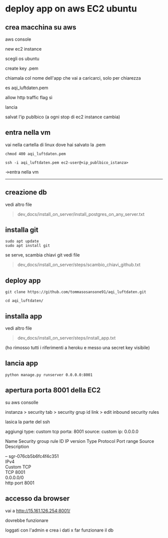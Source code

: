 # deploy app on aws EC2 ubuntu

## crea macchina su aws


aws console

new ec2 instance

scegli os ubuntu

create key .pem

chiamala col nome dell'app che vai a caricarci, solo per chiarezza

es 
aqi_luftdaten.pem

allow http traffic flag sì

lancia

salvat l'ip publbico (a ogni stop di ec2 instance cambia)


## entra nella vm

vai nella cartella di linux dove hai salvato la .pem

    chmod 400 aqi_luftdaten.pem

    ssh -i aqi_luftdaten.pem ec2-user@<ip_publbico_istanza>

->entra nella vm


-----------------------------------------


## creazione db


vedi altro file

> dev_docs/install_on_server/install_postgres_on_any_server.txt


## installa git


    sudo apt update
    sudo apt install git

se serve, scambia chiavi git
vedi file

> dev_docs/install_on_server/steps/scambio_chiavi_github.txt


## deploy app

    git clone https://github.com/tommasosansone91/aqi_luftdaten.git

    cd aqi_luftdaten/


## installa app

vedi altro file

> dev_docs/install_on_server/steps/install_app.txt

(ho rimosso tutti i riferimenti a heroku e messo una secret key visibile)



## lancia app

    python manage.py runserver 0.0.0.0:8001


## apertura porta 8001 della EC2


su aws consolle

instanza > security tab > security grup id link > edit inbound security rules 

lasica la parte del ssh

aggiungi 
type: custom tcp
porta: 8001
source: custom
ip: 0.0.0.0


Name
Security group rule ID
IP version
Type
Protocol
Port range
Source
Description

–
sgr-076cb5b6fc4f4c351	
IPv4	
Custom TCP	
TCP	
8001	
0.0.0.0/0	
http port 8001


## accesso da browser


vai a http://15.161.126.254:8001/

dovrebbe funzionare

loggati con l'admin e crea i dati x far funzionare il db

